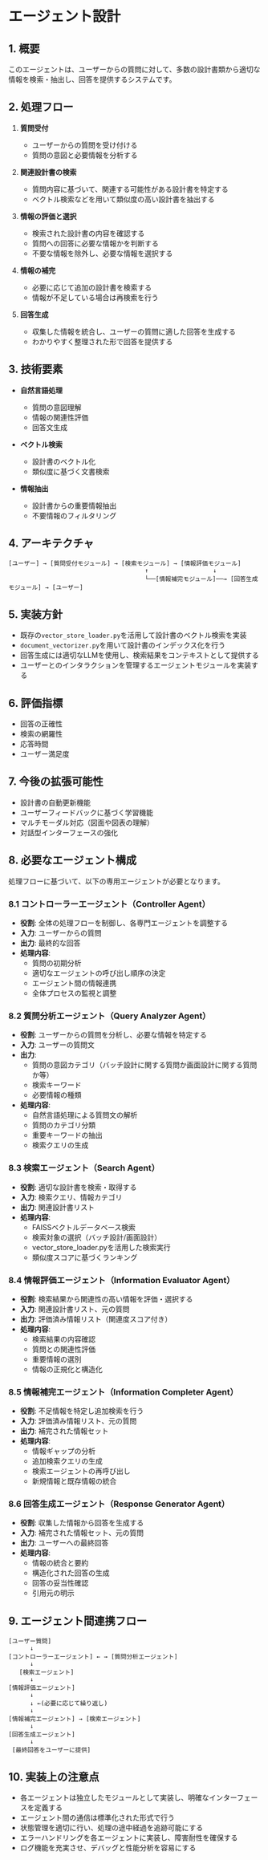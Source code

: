 # エージェント設計

## 1. 概要

このエージェントは、ユーザーからの質問に対して、多数の設計書類から適切な情報を検索・抽出し、回答を提供するシステムです。

## 2. 処理フロー

1. **質問受付**
   - ユーザーからの質問を受け付ける
   - 質問の意図と必要情報を分析する

2. **関連設計書の検索**
   - 質問内容に基づいて、関連する可能性がある設計書を特定する
   - ベクトル検索などを用いて類似度の高い設計書を抽出する

3. **情報の評価と選択**
   - 検索された設計書の内容を確認する
   - 質問への回答に必要な情報かを判断する
   - 不要な情報を除外し、必要な情報を選択する

4. **情報の補完**
   - 必要に応じて追加の設計書を検索する
   - 情報が不足している場合は再検索を行う

5. **回答生成**
   - 収集した情報を統合し、ユーザーの質問に適した回答を生成する
   - わかりやすく整理された形で回答を提供する

## 3. 技術要素

- **自然言語処理**
  - 質問の意図理解
  - 情報の関連性評価
  - 回答文生成

- **ベクトル検索**
  - 設計書のベクトル化
  - 類似度に基づく文書検索

- **情報抽出**
  - 設計書からの重要情報抽出
  - 不要情報のフィルタリング

## 4. アーキテクチャ

```
[ユーザー] → [質問受付モジュール] → [検索モジュール] → [情報評価モジュール]
                                      ↑                  ↓
                                      └──[情報補完モジュール]──→ [回答生成モジュール] → [ユーザー]
```

## 5. 実装方針

- 既存の`vector_store_loader.py`を活用して設計書のベクトル検索を実装
- `document_vectorizer.py`を用いて設計書のインデックス化を行う
- 回答生成には適切なLLMを使用し、検索結果をコンテキストとして提供する
- ユーザーとのインタラクションを管理するエージェントモジュールを実装する

## 6. 評価指標

- 回答の正確性
- 検索の網羅性
- 応答時間
- ユーザー満足度

## 7. 今後の拡張可能性

- 設計書の自動更新機能
- ユーザーフィードバックに基づく学習機能
- マルチモーダル対応（図面や図表の理解）
- 対話型インターフェースの強化

## 8. 必要なエージェント構成

処理フローに基づいて、以下の専用エージェントが必要となります。

### 8.1 コントローラーエージェント（Controller Agent）
- **役割**: 全体の処理フローを制御し、各専門エージェントを調整する
- **入力**: ユーザーからの質問
- **出力**: 最終的な回答
- **処理内容**:
  - 質問の初期分析
  - 適切なエージェントの呼び出し順序の決定
  - エージェント間の情報連携
  - 全体プロセスの監視と調整

### 8.2 質問分析エージェント（Query Analyzer Agent）
- **役割**: ユーザーからの質問を分析し、必要な情報を特定する
- **入力**: ユーザーの質問文
- **出力**: 
  - 質問の意図カテゴリ（バッチ設計に関する質問か画面設計に関する質問か等）
  - 検索キーワード
  - 必要情報の種類
- **処理内容**:
  - 自然言語処理による質問文の解析
  - 質問のカテゴリ分類
  - 重要キーワードの抽出
  - 検索クエリの生成

### 8.3 検索エージェント（Search Agent）
- **役割**: 適切な設計書を検索・取得する
- **入力**: 検索クエリ、情報カテゴリ
- **出力**: 関連設計書リスト
- **処理内容**:
  - FAISSベクトルデータベース検索
  - 検索対象の選択（バッチ設計/画面設計）
  - vector_store_loader.pyを活用した検索実行
  - 類似度スコアに基づくランキング

### 8.4 情報評価エージェント（Information Evaluator Agent）
- **役割**: 検索結果から関連性の高い情報を評価・選択する
- **入力**: 関連設計書リスト、元の質問
- **出力**: 評価済み情報リスト（関連度スコア付き）
- **処理内容**:
  - 検索結果の内容確認
  - 質問との関連性評価
  - 重要情報の選別
  - 情報の正規化と構造化

### 8.5 情報補完エージェント（Information Completer Agent）
- **役割**: 不足情報を特定し追加検索を行う
- **入力**: 評価済み情報リスト、元の質問
- **出力**: 補完された情報セット
- **処理内容**:
  - 情報ギャップの分析
  - 追加検索クエリの生成
  - 検索エージェントの再呼び出し
  - 新規情報と既存情報の統合

### 8.6 回答生成エージェント（Response Generator Agent）
- **役割**: 収集した情報から回答を生成する
- **入力**: 補完された情報セット、元の質問
- **出力**: ユーザーへの最終回答
- **処理内容**:
  - 情報の統合と要約
  - 構造化された回答の生成
  - 回答の妥当性確認
  - 引用元の明示

## 9. エージェント間連携フロー

```
[ユーザー質問]
      ↓
[コントローラーエージェント] ← → [質問分析エージェント]
      ↓
   [検索エージェント]
      ↓
[情報評価エージェント]
      ↓
      ↓ ←(必要に応じて繰り返し)
      ↓
[情報補完エージェント] → [検索エージェント]
      ↓
[回答生成エージェント]
      ↓
 [最終回答をユーザーに提供]
```

## 10. 実装上の注意点

- 各エージェントは独立したモジュールとして実装し、明確なインターフェースを定義する
- エージェント間の通信は標準化された形式で行う
- 状態管理を適切に行い、処理の途中経過を追跡可能にする
- エラーハンドリングを各エージェントに実装し、障害耐性を確保する
- ログ機能を充実させ、デバッグと性能分析を容易にする
